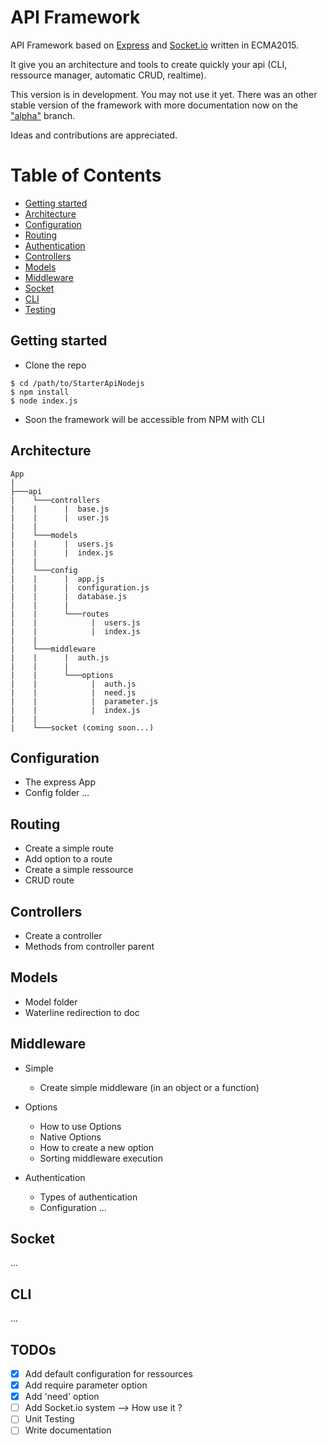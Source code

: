 # API Framework

API Framework based on [Express](http://expressjs.com) and [Socket.io](http://socket.io) written in ECMA2015.

It give you an architecture and tools to create quickly your api (CLI, ressource manager, automatic CRUD, realtime).

This version is in development. You may not use it yet.
There was an other stable version of the framework with more documentation now on the ["alpha"](https://github.com/ArthurMialon/StarterApiNodejs/tree/alpha) branch.

Ideas and contributions are appreciated.

# Table of Contents

* [Getting started](#getting-started)
* [Architecture](#architecture)
* [Configuration](#configuration)
* [Routing](#routing)
* [Authentication](#authentication)
* [Controllers](#controllers)
* [Models](#models)
* [Middleware](#middleware)
* [Socket](#socket)
* [CLI](#cli)
* [Testing](#testing)

## <a name="getting-started"></a>Getting started
* Clone the repo

```shell
$ cd /path/to/StarterApiNodejs
$ npm install
$ node index.js
```

* Soon the framework will be accessible from NPM with CLI

## <a name="architecture"></a>Architecture

```
App
|
├───api
|    └───controllers
|    |      |  base.js
|    |      |  user.js
|    |
|    └───models
|    |      |  users.js
|    |      |  index.js
|    |
|    └───config
|    |      |  app.js
|    |      |  configuration.js
|    |      |  database.js
|    |      |  
|    |      └───routes
|    |            |  users.js
|    |            |  index.js
|    |
|    └───middleware
|    |      |  auth.js
|    |      |  
|    |      └───options
|    |            |  auth.js
|    |            |  need.js
|    |            |  parameter.js
|    |            |  index.js
|    |
|    └───socket (coming soon...)

```

## <a name="configuration"></a>Configuration
  - The express App
  - Config folder
...
## <a name="routing"></a>Routing
   - Create a simple route
   - Add option to a route
   - Create a simple ressource
   - CRUD route


## <a name="controllers"></a>Controllers
  - Create a controller
  - Methods from controller parent


## <a name="model"></a>Models
  - Model folder
  - Waterline redirection to doc


## <a name="middleware"></a>Middleware

  - Simple
    - Create simple middleware (in an object or a function)

  - Options
    - How to use Options
    - Native Options
    - How to create a new option
    - Sorting middleware execution

  - Authentication
    - Types of authentication
    - Configuration
  ...

## <a name="socket"></a>Socket
  ...
  
## <a name="cli"></a>CLI
  ...

## TODOs
  - [x] Add default configuration for ressources
  - [x] Add require parameter option
  - [x] Add 'need' option
  - [ ] Add Socket.io system --> How use it ?
  - [ ] Unit Testing
  - [ ] Write documentation
